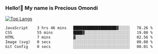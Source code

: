 ### Hello!👋 My name is Precious Omondi 

[![Top Langs](https://github-readme-stats.vercel.app/api/top-langs/?username=Presho99&langs_count=8&theme=dark)](https://github.com/Presho99/github-readme-stats)



<!--START_SECTION:waka-->

```txt
JavaScript    3 hrs 46 mins   ███████████████████▓░░░░░   78.26 %
CSS           55 mins         ████▓░░░░░░░░░░░░░░░░░░░░   19.08 %
HTML          7 mins          ▓░░░░░░░░░░░░░░░░░░░░░░░░   02.56 %
Image (svg)   0 secs          ░░░░░░░░░░░░░░░░░░░░░░░░░   00.08 %
Git Config    0 secs          ░░░░░░░░░░░░░░░░░░░░░░░░░   00.01 %
```

<!--END_SECTION:waka-->

